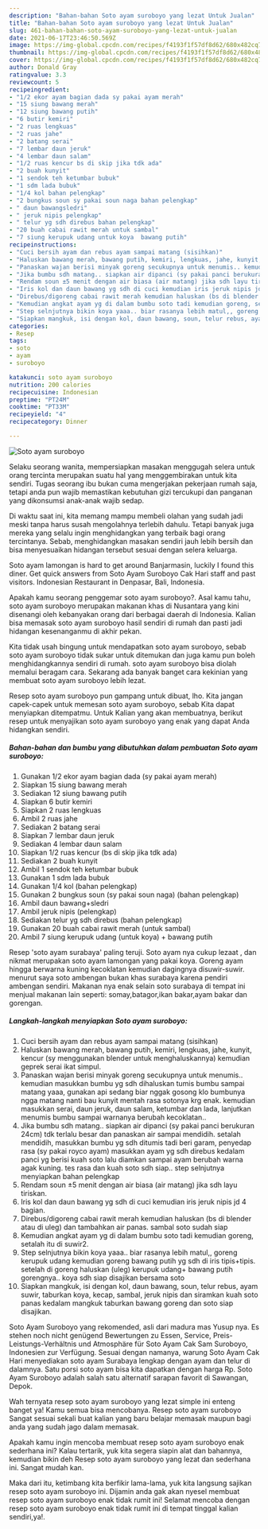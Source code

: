 ```yaml
---
description: "Bahan-bahan Soto ayam suroboyo yang lezat Untuk Jualan"
title: "Bahan-bahan Soto ayam suroboyo yang lezat Untuk Jualan"
slug: 461-bahan-bahan-soto-ayam-suroboyo-yang-lezat-untuk-jualan
date: 2021-06-17T23:46:50.569Z
image: https://img-global.cpcdn.com/recipes/f4193f1f57df8d62/680x482cq70/soto-ayam-suroboyo-foto-resep-utama.jpg
thumbnail: https://img-global.cpcdn.com/recipes/f4193f1f57df8d62/680x482cq70/soto-ayam-suroboyo-foto-resep-utama.jpg
cover: https://img-global.cpcdn.com/recipes/f4193f1f57df8d62/680x482cq70/soto-ayam-suroboyo-foto-resep-utama.jpg
author: Donald Gray
ratingvalue: 3.3
reviewcount: 5
recipeingredient:
- "1/2 ekor ayam bagian dada sy pakai ayam merah"
- "15 siung bawang merah"
- "12 siung bawang putih"
- "6 butir kemiri"
- "2 ruas lengkuas"
- "2 ruas jahe"
- "2 batang serai"
- "7 lembar daun jeruk"
- "4 lembar daun salam"
- "1/2 ruas kencur bs di skip jika tdk ada"
- "2 buah kunyit"
- "1 sendok teh ketumbar bubuk"
- "1 sdm lada bubuk"
- "1/4 kol bahan pelengkap"
- "2 bungkus soun sy pakai soun naga bahan pelengkap"
- " daun bawangsledri"
- " jeruk nipis pelengkap"
- " telur yg sdh direbus bahan pelengkap"
- "20 buah cabai rawit merah untuk sambal"
- "7 siung kerupuk udang untuk koya  bawang putih"
recipeinstructions:
- "Cuci bersih ayam dan rebus ayam sampai matang (sisihkan)"
- "Haluskan bawang merah, bawang putih, kemiri, lengkuas, jahe, kunyit, kencur (sy menggunakan blender untuk menghaluskannya) kemudian geprek serai ikat simpul."
- "Panaskan wajan berisi minyak goreng secukupnya untuk menumis.. kemudian masukkan bumbu yg sdh dihaluskan tumis bumbu sampai matang yaaa, gunakan api sedang biar nggak gosong klo bumbunya ngga matang nanti bau kunyit mentah rasa sotonya krg enak. kemudian masukkan serai, daun jeruk, daun salam, ketumbar dan lada, lanjutkan menumis bumbu sampai warnanya berubah kecoklatan.."
- "Jika bumbu sdh matang.. siapkan air dipanci (sy pakai panci berukuran 24cm) tdk terlalu besar dan panaskan air sampai mendidih. setalah mendidih, masukkan bumbu yg sdh ditumis tadi beri garam, penyedap rasa (sy pakai royco ayam) masukkan ayam yg sdh direbus kedalam panci yg berisi kuah soto lalu diamkan sampai ayam berubah warna agak kuning. tes rasa dan kuah soto sdh siap.. step selnjutnya menyiapkan bahan pelengkap"
- "Rendam soun ±5 menit dengan air biasa (air matang) jika sdh layu tiriskan."
- "Iris kol dan daun bawang yg sdh di cuci kemudian iris jeruk nipis jd 4 bagian."
- "Direbus/digoreng cabai rawit merah kemudian haluskan (bs di blender atau di uleg) dan tambahkan air panas. sambal soto sudah siap"
- "Kemudian angkat ayam yg di dalam bumbu soto tadi kemudian goreng, setalah itu di suwir2."
- "Step selnjutnya bikin koya yaaa.. biar rasanya lebih matul,, goreng kerupuk udang kemudian goreng bawang putih yg sdh di iris tipis+tipis. setelah di goreng haluskan (uleg) kerupuk udang+ bawang putih gorengnya.. koya sdh siap disajikan bersama soto"
- "Siapkan mangkuk, isi dengan kol, daun bawang, soun, telur rebus, ayam suwir, taburkan koya, kecap, sambal, jeruk nipis dan siramkan kuah soto panas kedalam mangkuk taburkan bawang goreng dan soto siap disajikan."
categories:
- Resep
tags:
- soto
- ayam
- suroboyo

katakunci: soto ayam suroboyo 
nutrition: 200 calories
recipecuisine: Indonesian
preptime: "PT24M"
cooktime: "PT33M"
recipeyield: "4"
recipecategory: Dinner

---
```



![Soto ayam suroboyo](https://img-global.cpcdn.com/recipes/f4193f1f57df8d62/680x482cq70/soto-ayam-suroboyo-foto-resep-utama.jpg)

Selaku seorang wanita, mempersiapkan masakan menggugah selera untuk orang tercinta merupakan suatu hal yang menggembirakan untuk kita sendiri. Tugas seorang ibu bukan cuma mengerjakan pekerjaan rumah saja, tetapi anda pun wajib memastikan kebutuhan gizi tercukupi dan panganan yang dikonsumsi anak-anak wajib sedap.

Di waktu  saat ini, kita memang mampu membeli olahan yang sudah jadi meski tanpa harus susah mengolahnya terlebih dahulu. Tetapi banyak juga mereka yang selalu ingin menghidangkan yang terbaik bagi orang tercintanya. Sebab, menghidangkan masakan sendiri jauh lebih bersih dan bisa menyesuaikan hidangan tersebut sesuai dengan selera keluarga. 

Soto ayam lamongan is hard to get around Banjarmasin, luckily I found this diner. Get quick answers from Soto Ayam Suroboyo Cak Hari staff and past visitors. Indonesian Restaurant in Denpasar, Bali, Indonesia.

Apakah kamu seorang penggemar soto ayam suroboyo?. Asal kamu tahu, soto ayam suroboyo merupakan makanan khas di Nusantara yang kini disenangi oleh kebanyakan orang dari berbagai daerah di Indonesia. Kalian bisa memasak soto ayam suroboyo hasil sendiri di rumah dan pasti jadi hidangan kesenanganmu di akhir pekan.

Kita tidak usah bingung untuk mendapatkan soto ayam suroboyo, sebab soto ayam suroboyo tidak sukar untuk ditemukan dan juga kamu pun boleh menghidangkannya sendiri di rumah. soto ayam suroboyo bisa diolah memalui beragam cara. Sekarang ada banyak banget cara kekinian yang membuat soto ayam suroboyo lebih lezat.

Resep soto ayam suroboyo pun gampang untuk dibuat, lho. Kita jangan capek-capek untuk memesan soto ayam suroboyo, sebab Kita dapat menyiapkan ditempatmu. Untuk Kalian yang akan membuatnya, berikut resep untuk menyajikan soto ayam suroboyo yang enak yang dapat Anda hidangkan sendiri.

<!--inarticleads1-->

##### Bahan-bahan dan bumbu yang dibutuhkan dalam pembuatan Soto ayam suroboyo:

1. Gunakan 1/2 ekor ayam bagian dada (sy pakai ayam merah)
1. Siapkan 15 siung bawang merah
1. Sediakan 12 siung bawang putih
1. Siapkan 6 butir kemiri
1. Siapkan 2 ruas lengkuas
1. Ambil 2 ruas jahe
1. Sediakan 2 batang serai
1. Siapkan 7 lembar daun jeruk
1. Sediakan 4 lembar daun salam
1. Siapkan 1/2 ruas kencur (bs di skip jika tdk ada)
1. Sediakan 2 buah kunyit
1. Ambil 1 sendok teh ketumbar bubuk
1. Gunakan 1 sdm lada bubuk
1. Gunakan 1/4 kol (bahan pelengkap)
1. Gunakan 2 bungkus soun (sy pakai soun naga) (bahan pelengkap)
1. Ambil  daun bawang+sledri
1. Ambil  jeruk nipis (pelengkap)
1. Sediakan  telur yg sdh direbus (bahan pelengkap)
1. Gunakan 20 buah cabai rawit merah (untuk sambal)
1. Ambil 7 siung kerupuk udang (untuk koya) + bawang putih


Resep &#39;soto ayam surabaya&#39; paling teruji. Soto ayam nya cukup lezaat , dan nikmat merupakan soto ayam lamongan yang pakai koya. Goreng ayam hingga berwarna kuning kecoklatan kemudian dagingnya disuwir-suwir. menurut saya soto ambengan bukan khas surabaya karena pendiri ambengan sendiri. Makanan nya enak selain soto surabaya di tempat ini menjual makanan lain seperti: somay,batagor,ikan bakar,ayam bakar dan gorengan. 

<!--inarticleads2-->

##### Langkah-langkah menyiapkan Soto ayam suroboyo:

1. Cuci bersih ayam dan rebus ayam sampai matang (sisihkan)
1. Haluskan bawang merah, bawang putih, kemiri, lengkuas, jahe, kunyit, kencur (sy menggunakan blender untuk menghaluskannya) kemudian geprek serai ikat simpul.
1. Panaskan wajan berisi minyak goreng secukupnya untuk menumis.. kemudian masukkan bumbu yg sdh dihaluskan tumis bumbu sampai matang yaaa, gunakan api sedang biar nggak gosong klo bumbunya ngga matang nanti bau kunyit mentah rasa sotonya krg enak. kemudian masukkan serai, daun jeruk, daun salam, ketumbar dan lada, lanjutkan menumis bumbu sampai warnanya berubah kecoklatan..
1. Jika bumbu sdh matang.. siapkan air dipanci (sy pakai panci berukuran 24cm) tdk terlalu besar dan panaskan air sampai mendidih. setalah mendidih, masukkan bumbu yg sdh ditumis tadi beri garam, penyedap rasa (sy pakai royco ayam) masukkan ayam yg sdh direbus kedalam panci yg berisi kuah soto lalu diamkan sampai ayam berubah warna agak kuning. tes rasa dan kuah soto sdh siap.. step selnjutnya menyiapkan bahan pelengkap
1. Rendam soun ±5 menit dengan air biasa (air matang) jika sdh layu tiriskan.
1. Iris kol dan daun bawang yg sdh di cuci kemudian iris jeruk nipis jd 4 bagian.
1. Direbus/digoreng cabai rawit merah kemudian haluskan (bs di blender atau di uleg) dan tambahkan air panas. sambal soto sudah siap
1. Kemudian angkat ayam yg di dalam bumbu soto tadi kemudian goreng, setalah itu di suwir2.
1. Step selnjutnya bikin koya yaaa.. biar rasanya lebih matul,, goreng kerupuk udang kemudian goreng bawang putih yg sdh di iris tipis+tipis. setelah di goreng haluskan (uleg) kerupuk udang+ bawang putih gorengnya.. koya sdh siap disajikan bersama soto
1. Siapkan mangkuk, isi dengan kol, daun bawang, soun, telur rebus, ayam suwir, taburkan koya, kecap, sambal, jeruk nipis dan siramkan kuah soto panas kedalam mangkuk taburkan bawang goreng dan soto siap disajikan.


Soto Ayam Suroboyo yang rekomended, asli dari madura mas Yusup nya. Es stehen noch nicht genügend Bewertungen zu Essen, Service, Preis-Leistungs-Verhältnis und Atmosphäre für Soto Ayam Cak Sam Suroboyo, Indonesien zur Verfügung. Sesuai dengan namanya, warung Soto Ayam Cak Hari menyediakan soto ayam Surabaya lengkap dengan ayam dan telur di dalamnya. Satu porsi soto ayam bisa kita dapatkan dengan harga Rp. Soto Ayam Suroboyo adalah salah satu alternatif sarapan favorit di Sawangan, Depok. 

Wah ternyata resep soto ayam suroboyo yang lezat simple ini enteng banget ya! Kamu semua bisa mencobanya. Resep soto ayam suroboyo Sangat sesuai sekali buat kalian yang baru belajar memasak maupun bagi anda yang sudah jago dalam memasak.

Apakah kamu ingin mencoba membuat resep soto ayam suroboyo enak sederhana ini? Kalau tertarik, yuk kita segera siapin alat dan bahannya, kemudian bikin deh Resep soto ayam suroboyo yang lezat dan sederhana ini. Sangat mudah kan. 

Maka dari itu, ketimbang kita berfikir lama-lama, yuk kita langsung sajikan resep soto ayam suroboyo ini. Dijamin anda gak akan nyesel membuat resep soto ayam suroboyo enak tidak rumit ini! Selamat mencoba dengan resep soto ayam suroboyo enak tidak rumit ini di tempat tinggal kalian sendiri,ya!.

